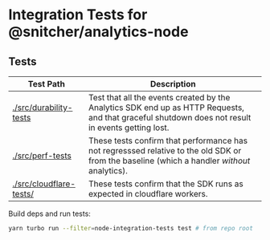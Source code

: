 # Integration Tests for @snitcher/analytics-node

## Tests

| Test Path                                        | Description                                                                                                                                       |
| ------------------------------------------------ | ------------------------------------------------------------------------------------------------------------------------------------------------- |
| [./src/durability-tests](src/durability-tests/)  | Test that all the events created by the Analytics SDK end up as HTTP Requests, and that graceful shutdown does not result in events getting lost. |
| [./src/perf-tests](src/perf-tests/)              | These tests confirm that performance has not regresssed relative to the old SDK or from the baseline (which a handler _without_ analytics).       |
| [./src/cloudflare-tests/](src/cloudflare-tests/) | These tests confirm that the SDK runs as expected in cloudflare workers.                                                                          |

Build deps and run tests:

```sh
yarn turbo run --filter=node-integration-tests test # from repo root
```
